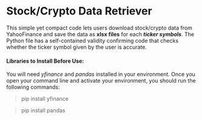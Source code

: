 # Stock/Crypto Data Retriever

This simple yet compact code lets users download stock/crypto data from YahooFinance and save the data as **xlsx files** for each **_ticker symbols_**. The Python file has a self-contained validity confirming code that checks whether the ticker symbol given by the user is accurate. 

#### Libraries to Install Before Use:

You will need _yfinance_ and _pandas_ installed in your environment. Once you open your command line and activate your environment, you should run the following commands:

> pip install yfinance

> pip install pandas

